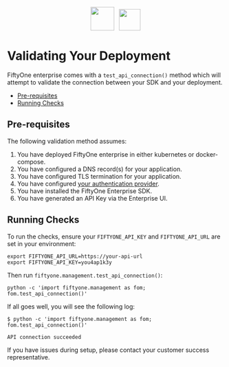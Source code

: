 <!-- markdownlint-disable no-inline-html line-length no-alt-text -->
<!-- markdownlint-disable-next-line first-line-heading -->
<div align="center">
<p align="center">

<img src="https://user-images.githubusercontent.com/25985824/106288517-2422e000-6216-11eb-871d-26ad2e7b1e59.png" height="55px"> &nbsp;
<img src="https://user-images.githubusercontent.com/25985824/106288518-24bb7680-6216-11eb-8f10-60052c519586.png" height="50px">

</p>
</div>
<!-- markdownlint-enable no-inline-html line-length no-alt-text -->

# Validating Your Deployment

FiftyOne enterprise comes with a `test_api_connection()` method which will
attempt to validate the connection between your SDK and your deployment.

<!-- toc -->

- [Pre-requisites](#pre-requisites)
- [Running Checks](#running-checks)

<!-- tocstop -->

## Pre-requisites

The following validation method assumes:

1. You have deployed FiftyOne enterprise in either kubernetes or
   docker-compose.
1. You have configured a DNS record(s) for your application.
1. You have configured TLS termination for your application.
1. You have configured
   [your authentication provider](https://docs.voxel51.com/teams/pluggable_auth.html).
1. You have installed the FiftyOne Enterprise SDK.
1. You have generated an API Key via the Enterprise UI.

## Running Checks

To run the checks, ensure your `FIFTYONE_API_KEY` and `FIFTYONE_API_URL`
are set in your environment:

```shell
export FIFTYONE_API_URL=https://your-api-url
export FIFTYONE_API_KEY=you4ap1k3y
```

Then run `fiftyone.management.test_api_connection()`:

```shell
python -c 'import fiftyone.management as fom; fom.test_api_connection()'
```

If all goes well, you will see the following log:

```shell
$ python -c 'import fiftyone.management as fom; fom.test_api_connection()'

API connection succeeded
```

If you have issues during setup, please contact your customer success representative.
